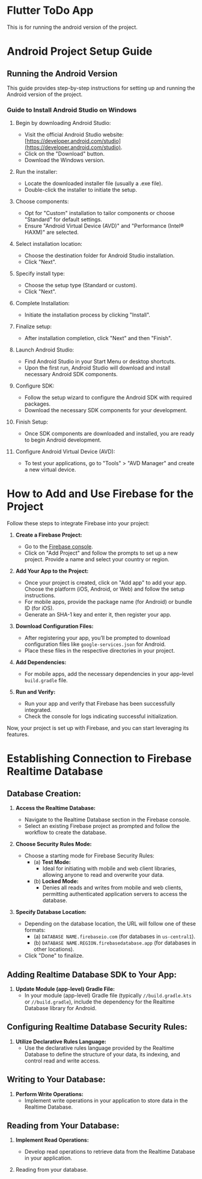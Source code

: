 # Flutter ToDo App

This is for running the android version of the project.
# Android Project Setup Guide

## Running the Android Version

This guide provides step-by-step instructions for setting up and running the Android version of the project.

### Guide to Install Android Studio on Windows

1. Begin by downloading Android Studio:
   - Visit the official Android Studio website: [https://developer.android.com/studio](https://developer.android.com/studio).
   - Click on the "Download" button.
   - Download the Windows version.

2. Run the installer:
   - Locate the downloaded installer file (usually a .exe file).
   - Double-click the installer to initiate the setup.

3. Choose components:
   - Opt for "Custom" installation to tailor components or choose "Standard" for default settings.
   - Ensure "Android Virtual Device (AVD)" and "Performance (Intel® HAXM)" are selected.

4. Select installation location:
   - Choose the destination folder for Android Studio installation.
   - Click "Next".

5. Specify install type:
   - Choose the setup type (Standard or custom).
   - Click "Next".

6. Complete Installation:
   - Initiate the installation process by clicking "Install".

7. Finalize setup:
   - After installation completion, click "Next" and then "Finish".

8. Launch Android Studio:
   - Find Android Studio in your Start Menu or desktop shortcuts.
   - Upon the first run, Android Studio will download and install necessary Android SDK components.

9. Configure SDK:
   - Follow the setup wizard to configure the Android SDK with required packages.
   - Download the necessary SDK components for your development.

10. Finish Setup:
    - Once SDK components are downloaded and installed, you are ready to begin Android development.

11. Configure Android Virtual Device (AVD):
    - To test your applications, go to "Tools" > "AVD Manager" and create a new virtual device.


# How to Add and Use Firebase for the Project

Follow these steps to integrate Firebase into your project:

1. **Create a Firebase Project:**
   - Go to the [Firebase console](https://console.firebase.google.com/).
   - Click on "Add Project" and follow the prompts to set up a new project. Provide a name and select your country or region.

2. **Add Your App to the Project:**
   - Once your project is created, click on "Add app" to add your app. Choose the platform (iOS, Android, or Web) and follow the setup instructions.
   - For mobile apps, provide the package name (for Android) or bundle ID (for iOS).
   - Generate an SHA-1 key and enter it, then register your app.

3. **Download Configuration Files:**
   - After registering your app, you’ll be prompted to download configuration files like `google-services.json` for Android.
   - Place these files in the respective directories in your project.

4. **Add Dependencies:**
   - For mobile apps, add the necessary dependencies in your app-level `build.gradle` file.

5. **Run and Verify:**
   - Run your app and verify that Firebase has been successfully integrated.
   - Check the console for logs indicating successful initialization.

Now, your project is set up with Firebase, and you can start leveraging its features.

# Establishing Connection to Firebase Realtime Database

## Database Creation:

1. **Access the Realtime Database:**
   - Navigate to the Realtime Database section in the Firebase console.
   - Select an existing Firebase project as prompted and follow the workflow to create the database.

2. **Choose Security Rules Mode:**
   - Choose a starting mode for Firebase Security Rules:
      - (a) **Test Mode:**
         - Ideal for initiating with mobile and web client libraries, allowing anyone to read and overwrite your data.
      - (b) **Locked Mode:**
         - Denies all reads and writes from mobile and web clients, permitting authenticated application servers to access the database.

3. **Specify Database Location:**
   - Depending on the database location, the URL will follow one of these formats:
      - (a) `DATABASE NAME.firebaseio.com` (for databases in `us-central1`).
      - (b) `DATABASE NAME.REGION.firebasedatabase.app` (for databases in other locations).
   - Click "Done" to finalize.

## Adding Realtime Database SDK to Your App:

1. **Update Module (app-level) Gradle File:**
   - In your module (app-level) Gradle file (typically `//build.gradle.kts` or `//build.gradle`), include the dependency for the Realtime Database library for Android.

## Configuring Realtime Database Security Rules:

1. **Utilize Declarative Rules Language:**
   - Use the declarative rules language provided by the Realtime Database to define the structure of your data, its indexing, and control read and write access.

## Writing to Your Database:

1. **Perform Write Operations:**
   - Implement write operations in your application to store data in the Realtime Database.

## Reading from Your Database:

1. **Implement Read Operations:**
   - Develop read operations to retrieve data from the Realtime Database in your application.

5. Reading from your database.



